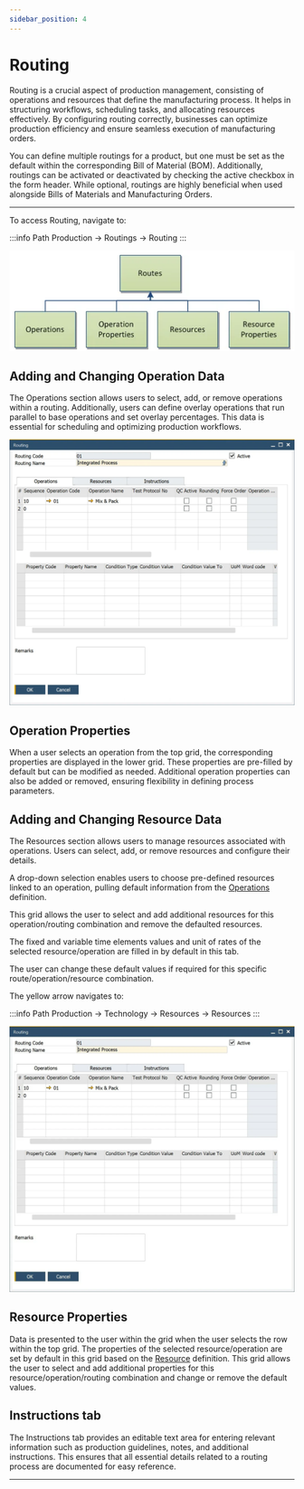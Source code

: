 ```yaml
---
sidebar_position: 4
---
```


# Routing

Routing is a crucial aspect of production management, consisting of operations and resources that define the manufacturing process. It helps in structuring workflows, scheduling tasks, and allocating resources effectively. By configuring routing correctly, businesses can optimize production efficiency and ensure seamless execution of manufacturing orders.

You can define multiple routings for a product, but one must be set as the default within the corresponding Bill of Material (BOM). Additionally, routings can be activated or deactivated by checking the active checkbox in the form header. While optional, routings are highly beneficial when used alongside Bills of Materials and Manufacturing Orders.

---

To access Routing, navigate to:

:::info Path
    Production → Routings → Routing
:::

![Diagram](./media/routing/routes-diagram.webp)

## Adding and Changing Operation Data

The Operations section allows users to select, add, or remove operations within a routing. Additionally, users can define overlay operations that run parallel to base operations and set overlay percentages. This data is essential for scheduling and optimizing production workflows.

![Routing](./media/routing/routing-operations.webp)

## Operation Properties

When a user selects an operation from the top grid, the corresponding properties are displayed in the lower grid. These properties are pre-filled by default but can be modified as needed. Additional operation properties can also be added or removed, ensuring flexibility in defining process parameters.

## Adding and Changing Resource Data

The Resources section allows users to manage resources associated with operations. Users can select, add, or remove resources and configure their details.

A drop-down selection enables users to choose pre-defined resources linked to an operation, pulling default information from the [Operations](./operations.md) definition.

This grid allows the user to select and add additional resources for this operation/routing combination and remove the defaulted resources.

The fixed and variable time elements values and unit of rates of the selected resource/operation are filled in by default in this tab.

The user can change these default values if required for this specific route/operation/resource combination.

The yellow arrow navigates to:

:::info Path
Production → Technology → Resources → Resources
:::

![Routing](./media/routing.webp)

## Resource Properties

Data is presented to the user within the grid when the user selects the row within the top grid. The properties of the selected resource/operation are set by default in this grid based on the [Resource](resources.md) definition. This grid allows the user to select and add additional properties for this resource/operation/routing combination and change or remove the default values.

## Instructions tab

The Instructions tab provides an editable text area for entering relevant information such as production guidelines, notes, and additional instructions. This ensures that all essential details related to a routing process are documented for easy reference.

---
